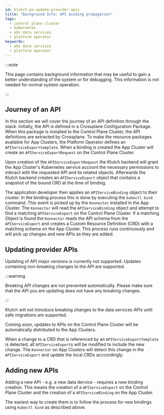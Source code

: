 ```yaml
---
id: klutch-po-update-provider-apis
title: "Background Info: API binding propagation"
tags:
  - control plane cluster
  - kubernetes
  - a9s data services
  - platform operator
keywords:
  - a9s data services
  - platform operator
---
```


:::note

This page contains background information that may be useful to gain a better understanding of the
system or for debugging. This information is not needed for normal system operation.

:::

## Journey of an API

In this section we will cover the journey of an API definition through the stack. Initially, the API
is defined in a Crossplane Configuration Package. When this package is installed to the Control
Plane Cluster, the API definitions are extracted by Crossplane. To make the resource packages
available for App Clusters, the Platform Operator defines an `APIServiceExporttemplate`. When a
binding is created the App Cluster will create an `APIServiceExportRequest` on the Control
Plane Cluster.

Upon creation of the `APIServiceExportRequest` the Klutch backend will grant the App Cluster's
Kubernetes service account the necessary permissions to interact with the requested API and its
related objects. Afterwards the Klutch backend creates an `APIServiceExport` object that contains a
snapshot of the bound CRD at the time of binding.

The application developer then applies an `APIServiceBinding` object to their cluster. In the
binding process this is done by executing the `kubectl bind` command. This event is picked up by the
`Konnector` installed in the App Cluster. The `Konnector` will read the `APIServiceBinding`
object and attempt to find a matching `APIServiceExport` on the Control Plane Cluster. If a
matching Object is found the `Konnector` reads the API schema from the `APIServiceExport` and
creates a Custom Resource Definition (CRD) with a matching schema on the App Cluster. This
process runs continuously and will pick up changes and new APIs as they are added.

## Updating provider APIs

Updating of API major versions is currently not supported. Updates containing non-breaking changes
to the API are supported.

:::warning

Breaking API changes are not prevented automatically. Please make sure that the API you are updating
does not have any breaking changes.

:::

Klutch will not introduce breaking changes to the data services APIs until safe migrations are
supported.

Coming soon, updates to APIs on the Control Plane Cluster will be automatically distributed to
the App Clusters.

When a change to a CRD that is referenced by an `APIServiceExportTemplate` is detected, all
`APIServiceExport`s will be modified to include the new change. The `Konnector` on App Clusters
will detect this change in the `APIServiceExport` and update the local CRDs acccordingly.

## Adding new APIs

Adding a new API - e.g. a new data dervice - requires a new binding creation. This means the
creation of a `APIServiceExport` on the Control Plane Cluster and the creation of a
`APIServiceBinding` on the App Cluster.

The easiest way to create them is to follow the process for new bindings using `kubectl bind` as
described above.
